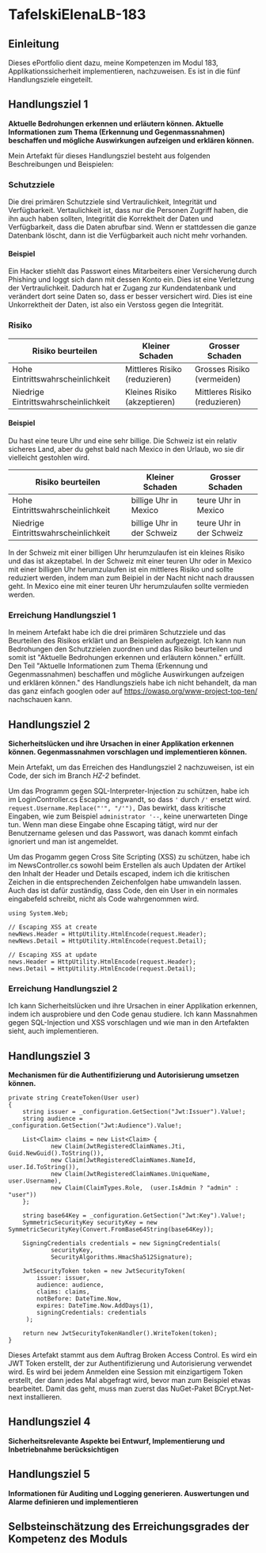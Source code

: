 # TafelskiElenaLB-183

## Einleitung
Dieses ePortfolio dient dazu, meine Kompetenzen im Modul 183, Applikationssicherheit implementieren, nachzuweisen. Es ist in die fünf Handlungsziele eingeteilt.

## Handlungsziel 1
**Aktuelle Bedrohungen erkennen und erläutern können. Aktuelle Informationen zum Thema (Erkennung und Gegenmassnahmen) beschaffen und mögliche Auswirkungen aufzeigen und erklären können.**

Mein Artefakt für dieses Handlungsziel besteht aus folgenden Beschreibungen und Beispielen:

### Schutzziele

Die drei primären Schutzziele sind Vertraulichkeit, Integrität und Verfügbarkeit. Vertaulichkeit ist, dass nur die Personen Zugriff haben, die ihn auch haben sollten, Integrität die Korrektheit der Daten und Verfügbarkeit, dass die Daten abrufbar sind. Wenn er stattdessen die ganze Datenbank löscht, dann ist die Verfügbarkeit auch nicht mehr vorhanden.

#### Beispiel

Ein Hacker stiehlt das Passwort eines Mitarbeiters einer Versicherung durch Phishing und loggt sich dann mit dessen Konto ein. Dies ist eine Verletzung der Vertraulichkeit. Dadurch hat er Zugang zur Kundendatenbank und verändert dort seine Daten so, dass er besser versichert wird. Dies ist eine Unkorrektheit der Daten, ist also ein Verstoss gegen die Integrität. 

### Risiko

Risiko beurteilen | Kleiner Schaden | Grosser Schaden
---|---|---
Hohe Eintrittswahrscheinlichkeit | Mittleres Risiko (reduzieren) | Grosses Risiko (vermeiden)
Niedrige Eintrittswahrscheinlichkeit | Kleines Risiko (akzeptieren) | Mittleres Risiko (reduzieren)

#### Beispiel
Du hast eine teure Uhr und eine sehr billige. Die Schweiz ist ein relativ sicheres Land, aber du gehst bald nach Mexico in den Urlaub, wo sie dir vielleicht gestohlen wird.

Risiko beurteilen | Kleiner Schaden | Grosser Schaden
---|---|---
Hohe Eintrittswahrscheinlichkeit | billige Uhr in Mexico | teure Uhr in Mexico
Niedrige Eintrittswahrscheinlichkeit | billige Uhr in der Schweiz | teure Uhr in der Schweiz

In der Schweiz mit einer billigen Uhr herumzulaufen ist ein kleines Risiko und das ist akzeptabel.
In der Schweiz mit einer teuren Uhr oder in Mexico mit einer billigen Uhr herumzulaufen ist ein mittleres Risiko und sollte reduziert werden, indem man zum Beipiel in der Nacht nicht nach draussen geht. In Mexico eine mit einer teuren Uhr herumzulaufen sollte vermieden werden.

### Erreichung Handlungsziel 1
In meinem Artefakt habe ich die drei primären Schutzziele und das Beurteilen des Risikos erklärt und an Beispielen aufgezeigt. Ich kann nun Bedrohungen den Schutzzielen zuordnen und das Risiko beurteilen und somit ist "Aktuelle Bedrohungen erkennen und erläutern können." erfüllt. Den Teil "Aktuelle Informationen zum Thema (Erkennung und Gegenmassnahmen) beschaffen und mögliche Auswirkungen aufzeigen und erklären können." des Handlungsziels habe ich nicht behandelt, da man das ganz einfach googlen oder auf https://owasp.org/www-project-top-ten/ nachschauen kann.

## Handlungsziel 2
**Sicherheitslücken und ihre Ursachen in einer Applikation erkennen können. Gegenmassnahmen vorschlagen und implementieren können.**

Mein Artefakt, um das Erreichen des Handlungsziel 2 nachzuweisen, ist ein Code, der sich im Branch _HZ-2_ befindet.

Um das Programm gegen SQL-Interpreter-Injection zu schützen, habe ich im LoginController.cs Escaping angwandt, so dass ```'``` durch ```/'``` ersetzt wird.                ```request.Username.Replace("'", "/'"),```
Das bewirkt, dass kritische Eingaben, wie zum Beispiel ```administrator '--```, keine unerwarteten Dinge tun. Wenn man diese Eingabe ohne Escaping tätigt, wird nur der Benutzername gelesen und das Passwort, was danach kommt einfach ignoriert und man ist angemeldet.

Um das Progamm gegen Cross Site Scripting (XSS) zu schützen, habe ich im NewsController.cs sowohl beim Erstellen als auch Updaten der Artikel den Inhalt der Header und Details escaped, indem ich die kritischen Zeichen in die entsprechenden Zeichenfolgen habe umwandeln lassen. Auch das ist dafür zuständig, dass Code, den ein User in ein normales eingabefeld schreibt, nicht als Code wahrgenommen wird.

```
using System.Web;

// Escaping XSS at create
newNews.Header = HttpUtility.HtmlEncode(request.Header);
newNews.Detail = HttpUtility.HtmlEncode(request.Detail);

// Escaping XSS at update
news.Header = HttpUtility.HtmlEncode(request.Header);
news.Detail = HttpUtility.HtmlEncode(request.Detail);
```

### Erreichung Handlungsziel 2
Ich kann Sicherheitslücken und ihre Ursachen in einer Applikation erkennen, indem ich ausprobiere und den Code genau studiere. Ich kann Massnahmen gegen SQL-Injection und XSS vorschlagen und wie man in den Artefakten sieht, auch implementieren.

## Handlungsziel 3
**Mechanismen für die Authentifizierung und Autorisierung umsetzen können.**

```
private string CreateToken(User user)
{
    string issuer = _configuration.GetSection("Jwt:Issuer").Value!;
    string audience = _configuration.GetSection("Jwt:Audience").Value!;

    List<Claim> claims = new List<Claim> {
            new Claim(JwtRegisteredClaimNames.Jti, Guid.NewGuid().ToString()),
            new Claim(JwtRegisteredClaimNames.NameId, user.Id.ToString()),
            new Claim(JwtRegisteredClaimNames.UniqueName, user.Username),
            new Claim(ClaimTypes.Role,  (user.IsAdmin ? "admin" : "user"))
    };

    string base64Key = _configuration.GetSection("Jwt:Key").Value!;
    SymmetricSecurityKey securityKey = new SymmetricSecurityKey(Convert.FromBase64String(base64Key));

    SigningCredentials credentials = new SigningCredentials(
            securityKey,
            SecurityAlgorithms.HmacSha512Signature);

    JwtSecurityToken token = new JwtSecurityToken(
        issuer: issuer,
        audience: audience,
        claims: claims,
        notBefore: DateTime.Now,
        expires: DateTime.Now.AddDays(1),
        signingCredentials: credentials
     );

    return new JwtSecurityTokenHandler().WriteToken(token);
}
```
Dieses Artefakt stammt aus dem Auftrag Broken Access Control. Es wird ein JWT Token erstellt, der zur Authentifizierung und Autorisierung verwendet wird. Es wird bei jedem Anmelden eine Session mit einzigartigem Token erstellt, der dann jedes Mal abgefragt wird, bevor man zum Beispiel etwas bearbeitet. Damit das geht, muss man zuerst das NuGet-Paket BCrypt.Net-next installieren.

## Handlungsziel 4
**Sicherheitsrelevante Aspekte bei Entwurf, Implementierung und Inbetriebnahme berücksichtigen**

## Handlungsziel 5
**Informationen für Auditing und Logging generieren. Auswertungen und Alarme definieren und implementieren**

## Selbsteinschätzung des Erreichungsgrades der Kompetenz des Moduls
